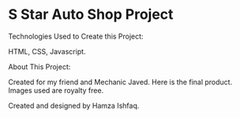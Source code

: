 # S Star Auto Shop Project

Technologies Used to Create this Project:

HTML, CSS, Javascript.

About This Project:

Created for my friend and Mechanic Javed.  Here is the final product.
Images used are royalty free. 


Created and designed by Hamza Ishfaq. 
